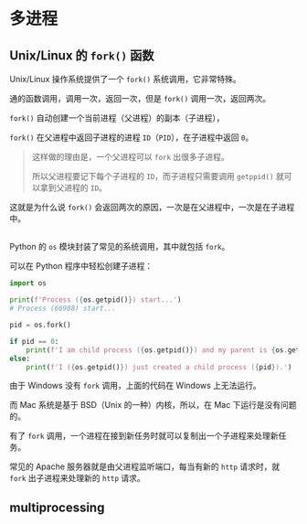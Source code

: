 # 多进程

## Unix/Linux 的 `fork()` 函数

Unix/Linux 操作系统提供了一个 `fork()` 系统调用，它非常特殊。

通的函数调用，调用一次，返回一次，但是 `fork()` 调用一次，返回两次。

`fork()` 自动创建一个当前进程（父进程）的副本（子进程），

`fork()` 在父进程中返回子进程的进程 `ID`（`PID`），在子进程中返回 `0`。

> 这样做的理由是，一个父进程可以 `fork` 出很多子进程。
>
> 所以父进程要记下每个子进程的 `ID`，而子进程只需要调用 `getppid()` 就可以拿到父进程的 `ID`。

这就是为什么说 `fork()` 会返回两次的原因，一次是在父进程中，一次是在子进程中。

##

Python 的 `os` 模块封装了常见的系统调用，其中就包括 `fork`。

可以在 Python 程序中轻松创建子进程：

```python
import os

print(f'Process ({os.getpid()}) start...')
# Process (66988) start...

pid = os.fork()

if pid == 0:
    print(f'I am child process ({os.getpid()}) and my parent is {os.getppid()}.')
else:
    print(f'I ({os.getpid()}) just created a child process ({pid}).')
```

由于 Windows 没有 `fork` 调用，上面的代码在 Windows 上无法运行。

而 Mac 系统是基于 BSD（Unix 的一种）内核，所以，在 Mac 下运行是没有问题的。

有了 `fork` 调用，一个进程在接到新任务时就可以复制出一个子进程来处理新任务。

常见的 Apache 服务器就是由父进程监听端口，每当有新的 `http` 请求时，就 `fork` 出子进程来处理新的 `http` 请求。

## multiprocessing



